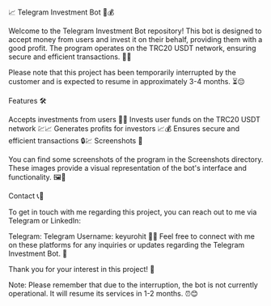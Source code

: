 📈 Telegram Investment Bot 🤖💰

Welcome to the Telegram Investment Bot repository! This bot is designed to accept money from users and invest it on their behalf, providing them with a good profit. The program operates on the TRC20 USDT network, ensuring secure and efficient transactions. 💸🚀

Please note that this project has been temporarily interrupted by the customer and is expected to resume in approximately 3-4 months. ⏳😔

Features 🛠️

Accepts investments from users 💼💵
Invests user funds on the TRC20 USDT network 💹📈
Generates profits for investors 📈💰
Ensures secure and efficient transactions 🔒💹
Screenshots 📸

You can find some screenshots of the program in the Screenshots directory. These images provide a visual representation of the bot's interface and functionality. 🖼️👀

Contact 📞📧

To get in touch with me regarding this project, you can reach out to me via Telegram or LinkedIn:

Telegram: Telegram Username: keyurohit 📱💬
Feel free to connect with me on these platforms for any inquiries or updates regarding the Telegram Investment Bot. 🤝

Thank you for your interest in this project! 🙏

Note: Please remember that due to the interruption, the bot is not currently operational. It will resume its services in 1-2 months. ⏰😊